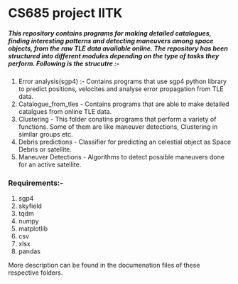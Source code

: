 # CS685 project IITK

##### This repository contains programs for making detailed catalogues, finding interesting patterns and detecting maneuvers among space objects, from the raw TLE data available online. The repository has been structured into different modules depending on the type of tasks they perform. Following is the strucutre :-
1) Error analysis(sgp4) :-  Contains programs that use sgp4 python library to predict positions, velocites and analyse error propagation from TLE data. 
2) Catalogue_from_tles - Contains programs that are able to make detailed catalgues from online TLE data.
3) Clustering - This folder conatins programs that perform a variety of functions. Some of them are like maneuver detections, Clustering in similar groups etc.
4) Debris predictions - Classifier for predicting an celestial object as Space Debris or satellite.
5) Maneuver Detections - Algorithms to detect possible maneuvers done for an active satellite.


### Requirements:-
1) sgp4
2) skyfield
3) tqdm
4) numpy
5) matplotlib
6) csv
7) xlsx
8) pandas

More description can be found in the documenation files of these respective folders. 





